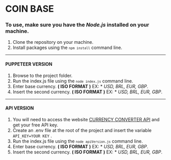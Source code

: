 # COIN BASE

### To use, make sure you have the ***Node.js*** installed on your machine.

1. Clone the repository on your machine.
2. Install packages using the <code>``npm install``</code> command line.
---------------------------------------
#### PUPPETEER VERSION
  1. Browse to the project folder.
  2. Run the index.js file using the  <code>``node index.js``</code> command line.
  3. Enter base currency. **( ISO FORMAT )** EX: * *USD, BRL, EUR, GBP*.
  4. Insert the second currency. **( ISO FORMAT )** EX: * *USD, BRL, EUR, GBP*.
---------------------------------------
#### API VERSION
  1. You will need to access the website [CURRENCY CONVERTER API](https://free.currencyconverterapi.com/ "Free API") and get your free API key.
  2. Create an .env file at the root of the project and insert the variable ```API_KEY=YOUR KEY``` .
  3. Run the index.js file using the  <code>``node apiVersion.js``</code> command line.
  4. Enter base currency. **( ISO FORMAT )** EX: * *USD, BRL, EUR, GBP*.
  5. Insert the second currency. **( ISO FORMAT )** EX: * *USD, BRL, EUR, GBP*.

